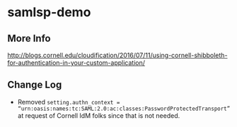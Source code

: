 # samlsp-demo

## More Info

http://blogs.cornell.edu/cloudification/2016/07/11/using-cornell-shibboleth-for-authentication-in-your-custom-application/

## Change Log

- Removed `setting.authn_context = “urn:oasis:names:tc:SAML:2.0:ac:classes:PasswordProtectedTransport”` at request of Cornell IdM folks since that is not needed.